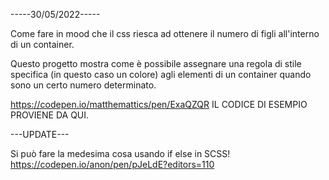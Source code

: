 
-----30/05/2022-----

Come fare in mood che il css riesca ad ottenere il numero di 
figli all'interno di un container. 

Questo progetto mostra come è possibile assegnare una regola di stile 
specifica (in questo caso un colore) agli elementi di un container 
quando sono un certo numero determinato.

https://codepen.io/matthemattics/pen/ExaQZQR
IL CODICE DI ESEMPIO PROVIENE DA QUI. 

---UPDATE---

Si può fare la medesima cosa usando if else in SCSS! 
https://codepen.io/anon/pen/pJeLdE?editors=110